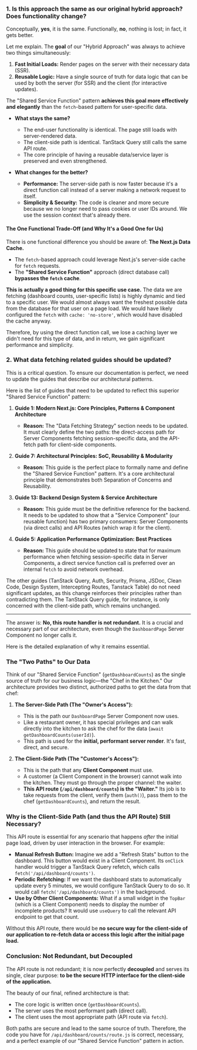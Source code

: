 ### 1. Is this approach the same as our original hybrid approach? Does functionality change?

Conceptually, **yes**, it is the same. Functionally, **no**, nothing is lost; in fact, it gets better.

Let me explain. The **goal** of our "Hybrid Approach" was always to achieve two things simultaneously:

1.  **Fast Initial Loads:** Render pages on the server with their necessary data (SSR).
2.  **Reusable Logic:** Have a single source of truth for data logic that can be used by both the server (for SSR) and the client (for interactive updates).

The "Shared Service Function" pattern **achieves this goal more effectively and elegantly** than the `fetch`-based pattern for user-specific data.

- **What stays the same?**

  - The end-user functionality is identical. The page still loads with server-rendered data.
  - The client-side path is identical. TanStack Query still calls the same API route.
  - The core principle of having a reusable data/service layer is preserved and even strengthened.

- **What changes for the better?**
  - **Performance:** The server-side path is now faster because it's a direct function call instead of a server making a network request to itself.
  - **Simplicity & Security:** The code is cleaner and more secure because we no longer need to pass cookies or user IDs around. We use the session context that's already there.

#### The One Functional Trade-Off (and Why It's a Good One for Us)

There is one functional difference you should be aware of: **The Next.js Data Cache.**

- The `fetch`-based approach could leverage Next.js's server-side cache for `fetch` requests.
- The **"Shared Service Function"** approach (direct database call) **bypasses the `fetch` cache**.

**This is actually a good thing for this specific use case.** The data we are fetching (dashboard counts, user-specific lists) is highly dynamic and tied to a specific user. We would almost always want the freshest possible data from the database for that user on a page load. We would have likely configured the `fetch` with `cache: 'no-store'`, which would have disabled the cache anyway.

Therefore, by using the direct function call, we lose a caching layer we didn't need for this type of data, and in return, we gain significant performance and simplicity.

### 2. What data fetching related guides should be updated?

This is a critical question. To ensure our documentation is perfect, we need to update the guides that describe our architectural patterns.

Here is the list of guides that need to be updated to reflect this superior "Shared Service Function" pattern:

1.  **Guide 1: Modern Next.js: Core Principles, Patterns & Component Architecture**

    - **Reason:** The "Data Fetching Strategy" section needs to be updated. It must clearly define the two paths: the direct-access path for Server Components fetching session-specific data, and the API-fetch path for client-side components.

2.  **Guide 7: Architectural Principles: SoC, Reusability & Modularity**

    - **Reason:** This guide is the perfect place to formally name and define the "Shared Service Function" pattern. It's a core architectural principle that demonstrates both Separation of Concerns and Reusability.

3.  **Guide 13: Backend Design System & Service Architecture**

    - **Reason:** This guide must be the definitive reference for the backend. It needs to be updated to show that a "Service Component" (our reusable function) has two primary consumers: Server Components (via direct calls) and API Routes (which wrap it for the client).

4.  **Guide 5: Application Performance Optimization: Best Practices**
    - **Reason:** This guide should be updated to state that for maximum performance when fetching session-specific data in Server Components, a direct service function call is preferred over an internal `fetch` to avoid network overhead.

The other guides (TanStack Query, Auth, Security, Prisma, JSDoc, Clean Code, Design System, Intercepting Routes, Tanstack Table) do not need significant updates, as this change reinforces their principles rather than contradicting them. The TanStack Query guide, for instance, is only concerned with the client-side path, which remains unchanged.

---

The answer is: **No, this route handler is not redundant.** It is a crucial and necessary part of our architecture, even though the `DashboardPage` Server Component no longer calls it.

Here is the detailed explanation of why it remains essential.

### The "Two Paths" to Our Data

Think of our "Shared Service Function" (`getDashboardCounts`) as the single source of truth for our business logic—the "Chef in the Kitchen." Our architecture provides two distinct, authorized paths to get the data from that chef:

1.  **The Server-Side Path (The "Owner's Access"):**

    - This is the path our `DashboardPage` Server Component now uses.
    - Like a restaurant owner, it has special privileges and can walk directly into the kitchen to ask the chef for the data (`await getDashboardCounts(userId)`).
    - This path is used for the **initial, performant server render**. It's fast, direct, and secure.

2.  **The Client-Side Path (The "Customer's Access"):**
    - This is the path that any **Client Component** must use.
    - A customer (a Client Component in the browser) cannot walk into the kitchen. They must go through the proper channel: the waiter.
    - **This API route (`/api/dashboard/counts`) is the "Waiter."** Its job is to take requests from the client, verify them (`auth()`), pass them to the chef (`getDashboardCounts`), and return the result.

### Why is the Client-Side Path (and thus the API Route) Still Necessary?

This API route is essential for any scenario that happens _after_ the initial page load, driven by user interaction in the browser. For example:

- **Manual Refresh Button:** Imagine we add a "Refresh Stats" button to the dashboard. This button would exist in a Client Component. Its `onClick` handler would trigger a TanStack Query refetch, which calls `fetch('/api/dashboard/counts')`.
- **Periodic Refetching:** If we want the dashboard stats to automatically update every 5 minutes, we would configure TanStack Query to do so. It would call `fetch('/api/dashboard/counts')` in the background.
- **Use by Other Client Components:** What if a small widget in the `TopBar` (which is a Client Component) needs to display the number of incomplete products? It would use `useQuery` to call the relevant API endpoint to get that count.

Without this API route, there would be **no secure way for the client-side of our application to re-fetch data or access this logic after the initial page load.**

### Conclusion: Not Redundant, but Decoupled

The API route is not redundant; it is now perfectly **decoupled** and serves its single, clear purpose: **to be the secure HTTP interface for the client-side of the application.**

The beauty of our final, refined architecture is that:

- The core logic is written once (`getDashboardCounts`).
- The server uses the most performant path (direct call).
- The client uses the most appropriate path (API route via `fetch`).

Both paths are secure and lead to the same source of truth. Therefore, the code you have for `/api/dashboard/counts/route.js` is correct, necessary, and a perfect example of our "Shared Service Function" pattern in action.
